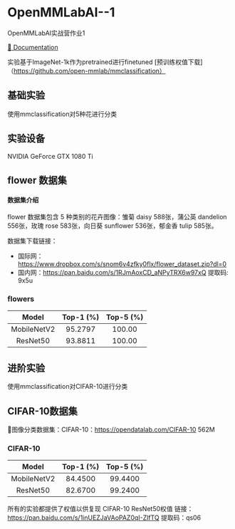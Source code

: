 # OpenMMLabAI--1
OpenMMLabAI实战营作业1

[📘 Documentation](https://mmclassification.readthedocs.io/en/latest/)

实验基于ImageNet-1k作为pretrained进行finetuned
[预训练权值下载]（https://github.com/open-mmlab/mmclassification）
## 基础实验
使用mmclassification对5种花进行分类

## 实验设备
NVIDIA GeForce GTX 1080 Ti

##  flower 数据集

#### 数据集介绍

flower 数据集包含 5 种类别的花卉图像：雏菊 daisy 588张，蒲公英 dandelion 556张，玫瑰 rose 583张，向日葵 sunflower 536张，郁金香 tulip 585张。

数据集下载链接：

- 国际网：https://www.dropbox.com/s/snom6v4zfky0flx/flower_dataset.zip?dl=0
- 国内网：https://pan.baidu.com/s/1RJmAoxCD_aNPyTRX6w97xQ 提取码: 9x5u


### flowers

|        Model        |  Top-1 (%) | Top-5 (%) | 
| :-----------------: |  :-------: | :-------: |
| MobileNetV2 |   95.2797   |   100.00   | 
| ResNet50 |   93.8811   |   100.00   | 


## 进阶实验
使用mmclassification对CIFAR-10进行分类

## CIFAR-10数据集
🚥图像分类数据集：CIFAR-10：https://opendatalab.com/CIFAR-10 562M

### CIFAR-10
|        Model        |  Top-1 (%) | Top-5 (%) | 
| :-----------------: |  :-------: | :-------: |
| MobileNetV2 |   84.4500   |   99.4400   | 
| ResNet50 |   82.6700   |   99.2400  | 

所有的实验都提供了权值以供复现
CIFAR-10 ResNet50权值
链接：https://pan.baidu.com/s/1inUEZJaVAoPAZ0qI-ZlfTQ 
提取码：qs06 

